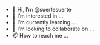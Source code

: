 - 👋 Hi, I’m @suertesuerte
- 👀 I’m interested in ...
- 🌱 I’m currently learning ...
- 💞️ I’m looking to collaborate on ...
- 📫 How to reach me ...

<!---
suertesuerte/suertesuerte is a ✨ special ✨ repository because its `README.md` (this file) appears on your GitHub profile.
You can click the Preview link to take a look at your changes.
--->
